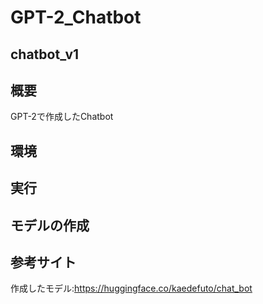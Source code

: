 # GPT-2_Chatbot

## chatbot_v1

## 概要<br>
GPT-2で作成したChatbot

## 環境

## 実行

## モデルの作成

## 参考サイト

作成したモデル:https://huggingface.co/kaedefuto/chat_bot
